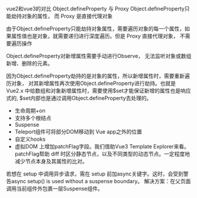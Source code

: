 vue2和vue3的对比
Object.defineProperty 与 Proxy
Object.defineProperty只能劫持对象的属性， 而 Proxy 是直接代理对象

由于Object.defineProperty只能劫持对象属性，需要遍历对象的每一个属性，如果属性值也是对象，就需要递归进行深度遍历。但是 Proxy 直接代理对象， 不需要遍历操作

Object.defineProperty对新增属性需要手动进行Observe， 无法监听对象或数组新增、删除的元素。

因为Object.defineProperty劫持的是对象的属性，所以新增属性时，需要重新遍历对象， 对其新增属性再次使用Object.defineProperty进行劫持。也就是 Vue2.x 中给数组和对象新增属性时，需要使用$set才能保证新增的属性也是响应式的, $set内部也是通过调用Object.defineProperty去处理的。


- 生命周期+on
- 支持多个根结点
- Suspense
- Teleport组件可将部分DOM移动到 Vue app之外的位置
- 自定义hooks
-  虚拟DOM 上增加patchFlag字段。我们借助Vue3 Template Explorer来看。patchFlag帮助 diff 时区分静态节点，以及不同类型的动态节点。一定程度地减少节点本身及其属性的比对。

若想在 setup 中调用异步请求，需在 setup 前加async关键字。这时，会受到警告async setup() is used without a suspense boundary。
解决方案：在父页面调用当前组件外包裹一层Suspense组件。